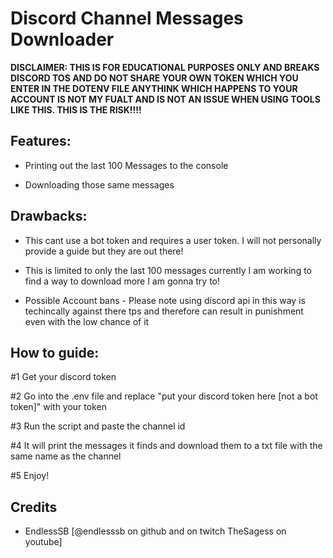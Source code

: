 # Discord Channel Messages Downloader

**DISCLAIMER: THIS IS FOR EDUCATIONAL PURPOSES ONLY AND BREAKS DISCORD TOS AND DO NOT SHARE YOUR OWN TOKEN WHICH YOU ENTER IN THE DOTENV FILE ANYTHINK WHICH HAPPENS TO YOUR ACCOUNT IS NOT MY FUALT AND IS NOT AN ISSUE WHEN USING TOOLS LIKE THIS. THIS IS THE RISK!!!!**

## Features:
- Printing out the last 100 Messages to the console

- Downloading those same messages

## Drawbacks:
- This cant use a bot token and requires a user token. I will not personally provide a guide but they are out there!

- This is limited to only the last 100 messages currently I am working to find a way to download more I am gonna try to!

- Possible Account bans - Please note using discord api in this way is techincally against there tps and therefore can result in punishment even with the low chance of it


## How to guide:

#1 Get your discord token

#2 Go into the .env file and replace "put your discord token here [not a bot token]" with your token

#3 Run the script and paste the channel id

#4 It will print the messages it finds and download them to a txt file with the same name as the channel

#5 Enjoy!


## Credits

- EndlessSB [@endlesssb on github and on twitch TheSagess on youtube]